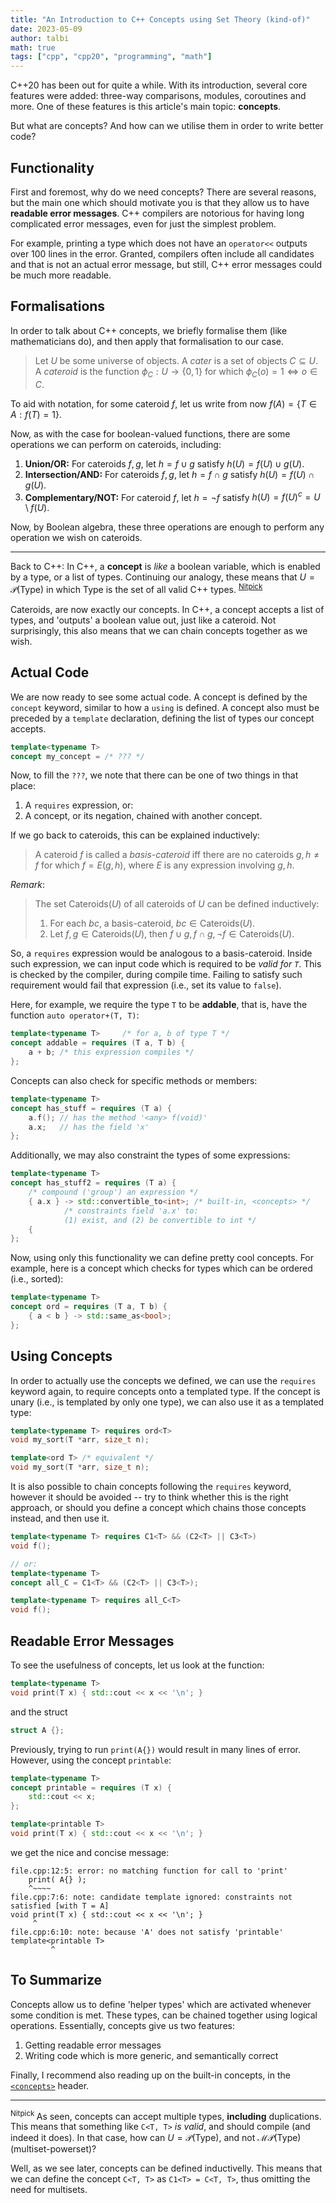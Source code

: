 ```yaml
---
title: "An Introduction to C++ Concepts using Set Theory (kind-of)"
date: 2023-05-09
author: talbi
math: true
tags: ["cpp", "cpp20", "programming", "math"]
---
```


<!--more-->

<!--C++20 introduces a new feature called **Concepts**, which allow the programmer to define *concepts* (i.e., types) which have certain traits. In a sense, concepts are essentially Haskell's type classes, or Rust's traits. This is especially promising, as concepts allow the programmer to write much more scaleable code without loss of performance.-->

C++20 has been out for quite a while. With its introduction, several core features were added: three-way comparisons, modules, coroutines and more. One of these features is this article's main topic: **concepts**.

But what are concepts? And how can we utilise them in order to write better code?

<!--## C++'s Type System

C++ does not have a type system. It is a bit unique compared to other languages, in the sense that global functions, which are not entirely related to a type itself, can influence what we can do. For example, even though there is no `A::operator+` method, in the following snippet we are still able to use `+` on the type `A`:

```c++
struct A;
A operator+( const A &lhs, const auto &rhs);

int main(void) {
    A x, y;

    std::print("{} + {} = {}\n", x, y);
}
```-->

## Functionality

First and foremost, why do we need concepts? There are several reasons, but the main one which should motivate you is that they allow us to have **readable error messages**. C++ compilers are notorious for having long complicated error messages, even for just the simplest problem.

For example, printing a type which does not have an `operator<<` outputs over 100 lines in the error. Granted, compilers often include all candidates and that is not an actual error message, but still, C++ error messages could be much more readable.

<!--## So, what *are* concepts?

In *C++*, a **concept** is *like* a boolean variable, enabled by a type(s). -->

## Formalisations

In order to talk about C++ concepts, we briefly formalise them (like mathematicians do), and then apply that formalisation to our case.

> Let $U$ be some universe of objects. A *cater* is a set of objects $C \subseteq U$. A *cateroid* is the function $\phi_C : U \to \lbrace 0,1 \rbrace$ for which $\phi_C(o) = 1 \iff o \in C$.

To aid with notation, for some cateroid $f$, let us write from now $f(A) = \lbrace T \in A : f(T) = 1 \rbrace$.

Now, as with the case for boolean-valued functions, there are some operations we can perform on cateroids, including:
1. **Union/OR:** For cateroids $f, g$, let $h = f \cup g$ satisfy $h(U) = f(U) \cup g(U)$.
2. **Intersection/AND:** For cateroids $f, g$, let $h = f \cap g$ satisfy $h(U) = f(U) \cap g(U)$.
3. **Complementary/NOT:** For cateroid $f,$ let $h = \neg f$ satisfy $h(U) = f(U)^c = U \setminus f(U)$.

Now, by Boolean algebra, these three operations are enough to perform any operation we wish on cateroids.

---

Back to C++: In C++, a **concept** is *like* a boolean variable, which is enabled by a type, or a list of types. Continuing our analogy, these means that $U = \mathcal{P}(\mathsf{Type})$ in which $\mathsf{Type}$ is the set of all valid C++ types. <sup> [Nitpick](#ft:1) </sup>

Cateroids, are now exactly our concepts. In C++, a concept accepts a list of types, and 'outputs' a boolean value out, just like a cateroid. Not surprisingly, this also means that we can chain concepts together as we wish.

## Actual Code

We are now ready to see some actual code. A concept is defined by the `concept` keyword, similar to how a `using` is defined. A concept also must be preceded by a `template` declaration, defining the list of types our concept accepts.

```c++
template<typename T>
concept my_concept = /* ??? */
```

Now, to fill the `???`, we note that there can be one of two things in that place:
1. A `requires` expression, or:
2. A concept, or its negation, chained with another concept.

If we go back to cateroids, this can be explained inductively:

> A cateroid $f$ is called a *basis-cateroid* iff there are no cateroids $g, h \ne f$ for which $f = E(g, h)$, where $E$ is any expression involving $g, h$.

*Remark*:

> The set $\mathsf{Cateroids}(U)$ of all cateroids of $U$ can be defined inductively:
>   1. For each ${bc}$, a basis-cateroid, ${bc} \in \mathsf{Cateroids}(U)$.
>   2. Let $f, g \in \mathsf{Cateroids}(U)$, then $f \cup g, f \cap g, \neg f \in \mathsf{Cateroids}(U)$.

So, a `requires` expression would be analogous to a basis-cateroid. Inside such expression, we can input code which is required to be *valid for `T`*. This is checked by the compiler, during compile time. Failing to satisfy such requirement would fail that expression (i.e., set its value to `false`).

Here, for example, we require the type `T` to be **addable**, that is, have the function `auto operator+(T, T)`:

```c++
template<typename T>     /* for a, b of type T */
concept addable = requires (T a, T b) {
    a + b; /* this expression compiles */
};
```

Concepts can also check for specific methods or members:

```c++
template<typename T>
concept has_stuff = requires (T a) {
    a.f(); // has the method '<any> f(void)'
    a.x;   // has the field 'x'
};
```

Additionally, we may also constraint the types of some expressions:

```c++
template<typename T>
concept has_stuff2 = requires (T a) {
    /* compound ('group') an expression */
    { a.x } -> std::convertible_to<int>; /* built-in, <concepts> */
            /* constraints field 'a.x' to:
            (1) exist, and (2) be convertible to int */
    { 
};
```

Now, using only this functionality we can define pretty cool concepts. For example, here is a concept which checks for types which can be ordered (i.e., sorted):

```c++
template<typename T>
concept ord = requires (T a, T b) {
    { a < b } -> std::same_as<bool>;
};
```

## Using Concepts

In order to actually use the concepts we defined, we can use the `requires` keyword again, to require concepts onto a templated type. If the concept is unary (i.e., is templated by only one type), we can also use it as a templated type:

```c++
template<typename T> requires ord<T>
void my_sort(T *arr, size_t n);

template<ord T> /* equivalent */
void my_sort(T *arr, size_t n);
```

It is also possible to chain concepts following the `requires` keyword, however it should be avoided -- try to think whether this is the right approach, or should you define a concept which chains those concepts instead, and then use it.

```c++
template<typename T> requires C1<T> && (C2<T> || C3<T>)
void f();

// or:
template<typename T>
concept all_C = C1<T> && (C2<T> || C3<T>);

template<typename T> requires all_C<T>
void f();
```

## Readable Error Messages

To see the usefulness of concepts, let us look at the function:

```c++
template<typename T>
void print(T x) { std::cout << x << '\n'; }
```

and the struct

```c++
struct A {};
```

Previously, trying to run `print(A{})` would result in many lines of error. However, using the concept `printable`:

```c++
template<typename T>
concept printable = requires (T x) {
    std::cout << x;
};

template<printable T>
void print(T x) { std::cout << x << '\n'; }
```

we get the nice and concise message:

```
file.cpp:12:5: error: no matching function for call to 'print'
    print( A{} );
    ^~~~~
file.cpp:7:6: note: candidate template ignored: constraints not satisfied [with T = A]
void print(T x) { std::cout << x << '\n'; }
     ^
file.cpp:6:10: note: because 'A' does not satisfy 'printable'
template<printable T>
         ^
```

## To Summarize

Concepts allow us to define 'helper types' which are activated whenever some condition is met. These types, can be chained together using logical operations. Essentially, concepts give us two features:

1. Getting readable error messages
2. Writing code which is more generic, and semantically correct

Finally, I recommend also reading up on the built-in concepts, in the [`<concepts>`](https://en.cppreference.com/w/cpp/header/concepts) header.

---
<sup id="ft:1"> Nitpick </sup>
As seen, concepts can accept multiple types, **including** duplications. This means that something like `C<T, T>` *is valid*, and should compile (and indeed it does). In that case, how can $U = \mathcal{P}(\mathsf{Type})$, and not $\mathcal{MP}(\mathsf{Type})$ (multiset-powerset)?

Well, as we see later, concepts can be defined inductivelly. This means that we can define the concept `C<T, T>` as `C1<T> = C<T, T>`, thus omitting the need for multisets.
